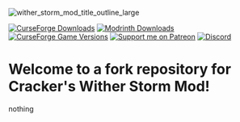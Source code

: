 ![wither_storm_mod_title_outline_large](https://github.com/nonamecrackers2/crackers-wither-storm-mod/assets/105086648/2b904b59-5cc8-4f6d-907c-ce48e344b8d0)

[![CurseForge Downloads](https://img.shields.io/curseforge/dt/621405?style=flat-square&logo=curseforge&label=CurseForge&color=orange&link=https%3A%2F%2Fwww.curseforge.com%2Fminecraft%2Fmc-mods%2Fcrackers-wither-storm-mod)](https://www.curseforge.com/minecraft/mc-mods/crackers-wither-storm-mod)
[![Modrinth Downloads](https://img.shields.io/modrinth/dt/kWjNGDUH?style=flat-square&logo=modrinth&label=Modrinth&link=https%3A%2F%2Fmodrinth.com%2Fmod%2Fcrackers-wither-storm-mod)](https://modrinth.com/mod/crackers-wither-storm-mod)
[![CurseForge Game Versions](https://img.shields.io/curseforge/game-versions/621405?style=flat-square&label=Latest%20version)](https://www.curseforge.com/minecraft/mc-mods/crackers-wither-storm-mod/files)
[![Support me on Patreon](https://img.shields.io/endpoint.svg?url=https%3A%2F%2Fshieldsio-patreon.vercel.app%2Fapi%3Fusername%3Dnonamecrackers2%26type%3Dpatrons&style=flat-square)](https://patreon.com/nonamecrackers2)
[![Discord](https://img.shields.io/discord/987817685293355028?style=flat-square&logo=discord&label=Discord&color=%235865F2)](https://discord.gg/cracker-s-modded-community-987817685293355028)

# Welcome to a fork repository for Cracker's Wither Storm Mod!

nothing
